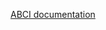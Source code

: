 [ABCI documentation](https://github.com/tendermint/tendermint/blob/v0.37.x/spec/abci/abci++_methods.md#prepareproposal)
